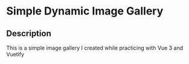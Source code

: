 # Simple Dynamic Image Gallery

## Description
This is a simple image gallery I created while practicing with Vue 3 and Vuetify

